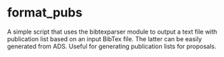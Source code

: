 # format_pubs

A simple script that uses the bibtexparser module to output a text file with publication list based on an input BibTex file. The latter can be easily generated from ADS. Useful for generating publication lists for proposals.